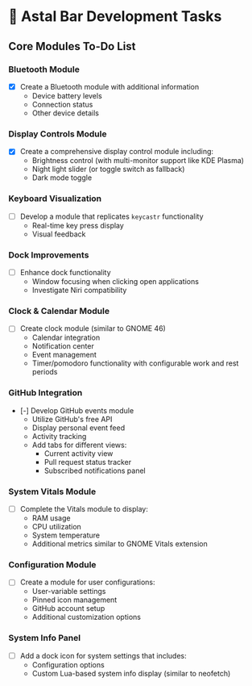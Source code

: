 # 🚀 Astal Bar Development Tasks

## Core Modules To-Do List

### Bluetooth Module

- [x] Create a Bluetooth module with additional information
  - Device battery levels
  - Connection status
  - Other device details

### Display Controls Module

- [x] Create a comprehensive display control module including:
  - Brightness control (with multi-monitor support like KDE Plasma)
  - Night light slider (or toggle switch as fallback)
  - Dark mode toggle

### Keyboard Visualization

- [ ] Develop a module that replicates `keycastr` functionality
  - Real-time key press display
  - Visual feedback

### Dock Improvements

- [ ] Enhance dock functionality
  - Window focusing when clicking open applications
  - Investigate Niri compatibility

### Clock & Calendar Module

- [ ] Create clock module (similar to GNOME 46)
  - Calendar integration
  - Notification center
  - Event management
  - Timer/pomodoro functionality with configurable work and rest periods

### GitHub Integration

- [-] Develop GitHub events module
  - Utilize GitHub's free API
  - Display personal event feed
  - Activity tracking
  - Add tabs for different views:
    - Current activity view
    - Pull request status tracker
    - Subscribed notifications panel

### System Vitals Module

- [ ] Complete the Vitals module to display:
  - RAM usage
  - CPU utilization
  - System temperature
  - Additional metrics similar to GNOME Vitals extension

### Configuration Module

- [ ] Create a module for user configurations:
  - User-variable settings
  - Pinned icon management
  - GitHub account setup
  - Additional customization options

### System Info Panel

- [ ] Add a dock icon for system settings that includes:
  - Configuration options
  - Custom Lua-based system info display (similar to neofetch)
